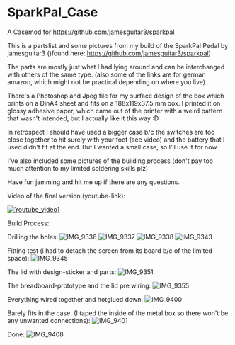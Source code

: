 # SparkPal_Case
A Casemod for https://github.com/jamesguitar3/sparkpal

This is a partslist and some pictures from my build of the SparkPal Pedal by jamesguitar3 ()found here: https://github.com/jamesguitar3/sparkpal)

The parts are mostly just what I had lying around and can be interchanged with others of the same type. (also some of the links are for german amazon, which might not be practical depending on where you live)

There's a Photoshop and Jpeg file for my surface design of the box which prints on a DinA4 sheet and fits on a 188x119x37.5 mm box. I printed it on glossy adhesive paper, which came out of the printer with a weird pattern that wasn't intended, but I actually like it this way :D

In retrospect I should have used a bigger case b/c the switches are too close together to hit surely with your foot (see video) and the battery that I used didn't fit at the end. But I wanted a small case, so I'll use it for now.

I've also included some pictures of the building process (don't pay too much attention to my limited soldering skills plz)

Have fun jamming and hit me up if there are any questions.

Video of the final version (youtube-link):

[![Youtube_video1](https://user-images.githubusercontent.com/23031752/117959519-6501b900-b31c-11eb-8953-c309cf937b1e.JPEG)](https://youtu.be/xdM0lbbVbqw)

Build Process:


Drilling the holes:
![IMG_9336](https://user-images.githubusercontent.com/23031752/117959868-b4e08000-b31c-11eb-88db-0a1844cfabb6.JPEG)
![IMG_9337](https://user-images.githubusercontent.com/23031752/117959870-b6aa4380-b31c-11eb-8d9d-3c7f281c27b8.JPEG)
![IMG_9338](https://user-images.githubusercontent.com/23031752/117959915-c32e9c00-b31c-11eb-8b7d-824da0eafdff.JPEG)
![IMG_9343](https://user-images.githubusercontent.com/23031752/117960009-db9eb680-b31c-11eb-9611-bbdbb6c32296.JPEG)

Fitting test (i had to detach the screen from its board b/c of the limited space):
![IMG_9345](https://user-images.githubusercontent.com/23031752/117960189-0be65500-b31d-11eb-8689-7cdc93690c8e.JPEG)

The lid with design-sticker and parts:
![IMG_9351](https://user-images.githubusercontent.com/23031752/117960424-40f2a780-b31d-11eb-9e36-f1af492251e9.JPEG)

The breadboard-prototype and the lid pre wiring:
![IMG_9355](https://user-images.githubusercontent.com/23031752/117960573-67b0de00-b31d-11eb-9906-13cf70951a87.JPEG)

Everything wired together and hotglued down:
![IMG_9400](https://user-images.githubusercontent.com/23031752/117960688-8a42f700-b31d-11eb-963c-fc41f24f99fd.JPEG)

Barely fits in the case. (I taped the inside of the metal box so there won't be any unwanted connections):
![IMG_9401](https://user-images.githubusercontent.com/23031752/117960835-b8283b80-b31d-11eb-88ec-a83dcc4feebe.JPEG)

Done:
![IMG_9408](https://user-images.githubusercontent.com/23031752/117960869-c2e2d080-b31d-11eb-9347-476cfcd8cfe9.JPEG)





